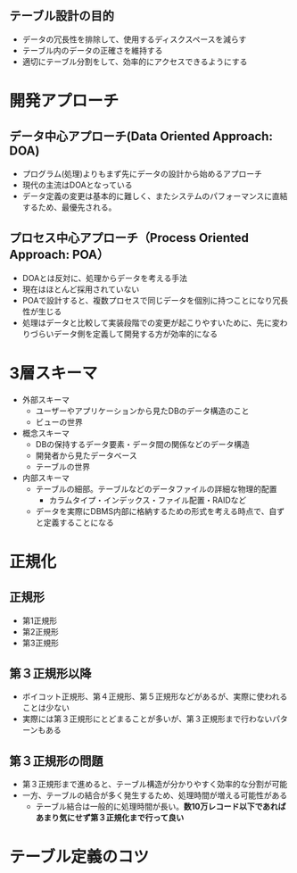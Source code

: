 ## テーブル設計の目的
- データの冗長性を排除して、使用するディスクスペースを減らす
- テーブル内のデータの正確さを維持する
- 適切にテーブル分割をして、効率的にアクセスできるようにする

# 開発アプローチ
## データ中心アプローチ(Data Oriented Approach: DOA)
- プログラム(処理)よりもまず先にデータの設計から始めるアプローチ
- 現代の主流はDOAとなっている
- データ定義の変更は基本的に難しく、またシステムのパフォーマンスに直結するため、最優先される。

## プロセス中心アプローチ（Process Oriented Approach: POA）
- DOAとは反対に、処理からデータを考える手法
- 現在はほとんど採用されていない
- POAで設計すると、複数プロセスで同じデータを個別に持つことになり冗長性が生じる
- 処理はデータと比較して実装段階での変更が起こりやすいために、先に変わりづらいデータ側を定義して開発する方が効率的になる

# 3層スキーマ
- 外部スキーマ
  - ユーザーやアプリケーションから見たDBのデータ構造のこと
  - ビューの世界
- 概念スキーマ
  - DBの保持するデータ要素・データ間の関係などのデータ構造
  - 開発者から見たデータベース
  - テーブルの世界
- 内部スキーマ
  - テーブルの細部。テーブルなどのデータファイルの詳細な物理的配置
    - カラムタイプ・インデックス・ファイル配置・RAIDなど
  - データを実際にDBMS内部に格納するための形式を考える時点で、自ずと定義することになる

# 正規化
## 正規形
- 第1正規形
- 第2正規形
- 第3正規形

## 第３正規形以降
- ボイコット正規形、第４正規形、第５正規形などがあるが、実際に使われることは少ない
- 実際には第３正規形にとどまることが多いが、第３正規形まで行わないパターンもある

## 第３正規形の問題
- 第３正規形まで進めると、テーブル構造が分かりやすく効率的な分割が可能
- 一方、テーブルの結合が多く発生するため、処理時間が増える可能性がある
  - テーブル結合は一般的に処理時間が長い。**数10万レコード以下であればあまり気にせず第３正規化まで行って良い**

# テーブル定義のコツ
